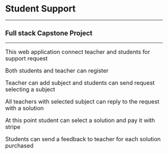 <!DOCTYPE html>
<html lang="en">
<head>
    <meta charset="UTF-8">
    <meta name="viewport" content="width=device-width, initial-scale=1.0">
</head>

<body>
<h1>Student Support</h1>
<hr>
<h2>Full stack Capstone Project</h2>
<hr>
<p style="font-size:18px">This web application connect teacher and students for support request</p>
<p style="font-size:18px">Both students and teacher can register</p>
<p style="font-size:18px">Teacher can add subject and students can send request selecting a subject</p>
<p style="font-size:18px">All teachers with selected subject can reply to the request with a solution</p>
<p style="font-size:18px">At this point student can select a solution and pay it with stripe</p>
<p style="font-size:18px">Students can send a feedback to teacher for each solution purchased</p>
</body>
</html>
